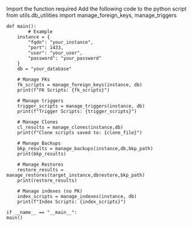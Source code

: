 Import the function required
Add the following code to the python script
from utils.db_utilities import manage_foreign_keys, manage_triggers

    def main():
            # Example
        instance = {
            "fqdn": "your_instance",
            "port": 1433,
            "user": "your_user",
            "password": "your_password"
        }
        db = "your_database"

        # Manage FKs
        fk_scripts = manage_foreign_keys(instance, db)
        print(f"FK Scripts: {fk_scripts}")

        # Manage triggers
        trigger_scripts = manage_triggers(instance, db)
        print(f"Trigger Scripts: {trigger_scripts}")

        # Manage Clones
        cl_results = manage_clones(instance,db)
        print(f"Clone scripts saved to: {clone_file}")

        # Manage Backups
        bkp_results = manage_backups(instance,db,bkp_path)
        print(bkp_results)

        # Manage Restores
        restore_results = manage_restores(target_instance,dbrestore,bkp_path)
        print(restore_results)

        # Manage indexes (no PK)
        index_scripts = manage_indexes(instance, db)
        print(f"Index Scripts: {index_scripts}")

    if __name__ == "__main__":
    main()
